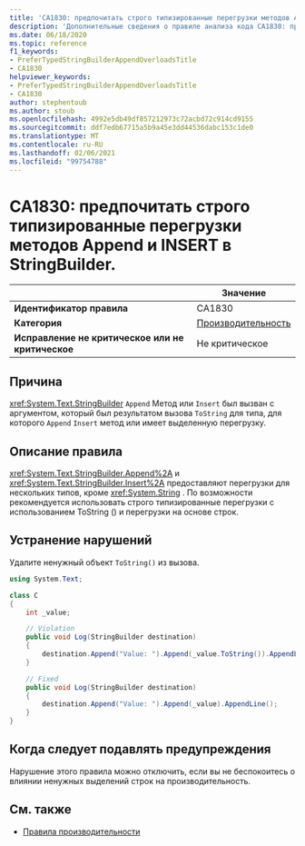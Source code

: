 ```yaml
---
title: 'CA1830: предпочитать строго типизированные перегрузки методов Append и INSERT в StringBuilder (анализ кода)'
description: 'Дополнительные сведения о правиле анализа кода CA1830: предпочитать строго типизированные перегрузки методов Append и INSERT в StringBuilder'
ms.date: 06/18/2020
ms.topic: reference
f1_keywords:
- PreferTypedStringBuilderAppendOverloadsTitle
- CA1830
helpviewer_keywords:
- PreferTypedStringBuilderAppendOverloadsTitle
- CA1830
author: stephentoub
ms.author: stoub
ms.openlocfilehash: 4992e5db49df857212973c72acbd72c914cd9155
ms.sourcegitcommit: ddf7edb67715a5b9a45e3dd44536dabc153c1de0
ms.translationtype: MT
ms.contentlocale: ru-RU
ms.lasthandoff: 02/06/2021
ms.locfileid: "99754788"
---
```

# <a name="ca1830-prefer-strongly-typed-append-and-insert-method-overloads-on-stringbuilder"></a>CA1830: предпочитать строго типизированные перегрузки методов Append и INSERT в StringBuilder.

| | Значение |
|-|-|
| **Идентификатор правила** |CA1830|
| **Категория** |[Производительность](performance-warnings.md)|
| **Исправление не критическое или не критическое** |Не критическое|

## <a name="cause"></a>Причина

<xref:System.Text.StringBuilder> `Append` Метод или `Insert` был вызван с аргументом, который был результатом вызова `ToString` для типа, для которого `Append` `Insert` метод или имеет выделенную перегрузку.

## <a name="rule-description"></a>Описание правила

<xref:System.Text.StringBuilder.Append%2A> и <xref:System.Text.StringBuilder.Insert%2A> предоставляют перегрузки для нескольких типов, кроме <xref:System.String> .  По возможности рекомендуется использовать строго типизированные перегрузки с использованием ToString () и перегрузки на основе строк.

## <a name="how-to-fix-violations"></a>Устранение нарушений

Удалите ненужный объект `ToString()` из вызова.

```csharp
using System.Text;

class C
{
    int _value;

    // Violation
    public void Log(StringBuilder destination)
    {
        destination.Append("Value: ").Append(_value.ToString()).AppendLine();
    }

    // Fixed
    public void Log(StringBuilder destination)
    {
        destination.Append("Value: ").Append(_value).AppendLine();
    }
}
```

## <a name="when-to-suppress-warnings"></a>Когда следует подавлять предупреждения

Нарушение этого правила можно отключить, если вы не беспокоитесь о влиянии ненужных выделений строк на производительность.

## <a name="see-also"></a>См. также

- [Правила производительности](performance-warnings.md)
